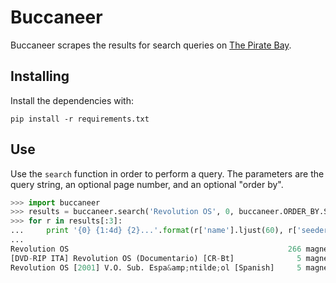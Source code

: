 # Buccaneer

Buccaneer scrapes the results for search queries on [The Pirate Bay](http://www.thepiratebay.se).

## Installing

Install the dependencies with:

```
pip install -r requirements.txt
```

## Use

Use the `search` function in order to perform a query. The parameters are the query string, an optional page number, and an optional "order by".

```python
>>> import buccaneer
>>> results = buccaneer.search('Revolution OS', 0, buccaneer.ORDER_BY.SEEDERS)
>>> for r in results[:3]:
...     print '{0} {1:4d} {2}...'.format(r['name'].ljust(60), r['seeders'], r['magnet'][:30])
...
Revolution OS                                                 266 magnet:?xt=urn:btih:f502f11df1...
[DVD-RIP ITA] Revolution OS (Documentario) [CR-Bt]              5 magnet:?xt=urn:btih:c8dc8d77bb...
Revolution OS [2001] V.O. Sub. Espa&amp;ntilde;ol [Spanish]     5 magnet:?xt=urn:btih:3835de2c06...
```
